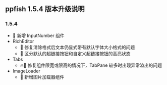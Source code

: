 ## ppfish 1.5.4 版本升级说明

### 1.5.4
- 🎊 新增 InputNumber 组件
- RichEditor
  - 🐛 修复清除格式后文本仍显式带有默认字体大小格式的问题
  - 🔨 区分默认的超链接按钮和自定义超链接按钮的高亮状态
- Tabs
  - 🔥🐛 修复组件限宽或限高的情况下，TabPane 较多时出现异常溢出的问题
- ImageLoader
  - 🎊 新增图片加载器组件
